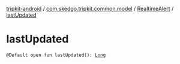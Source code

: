 [tripkit-android](../../index.md) / [com.skedgo.tripkit.common.model](../index.md) / [RealtimeAlert](index.md) / [lastUpdated](./last-updated.md)

# lastUpdated

`@Default open fun lastUpdated(): `[`Long`](https://kotlinlang.org/api/latest/jvm/stdlib/kotlin/-long/index.html)